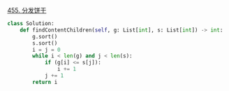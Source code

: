 [455. 分发饼干](https://leetcode-cn.com/problems/assign-cookies/)

```py
class Solution:
    def findContentChildren(self, g: List[int], s: List[int]) -> int:
        g.sort()
        s.sort()
        i = j = 0
        while i < len(g) and j < len(s):
            if (g[i] <= s[j]):
                i += 1
            j += 1
        return i
```
